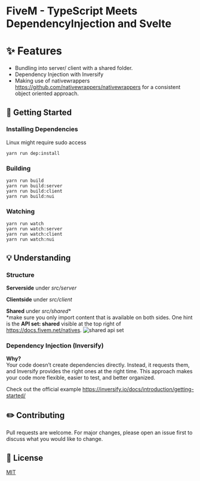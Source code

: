 # FiveM - TypeScript Meets DependencyInjection and Svelte
# ✨ Features
- Bundling into server/ client with a shared folder.
- Dependency Injection with Inversify
- Making use of nativewrappers https://github.com/nativewrappers/nativewrappers for a consistent object oriented approach.
## 🎯 Getting Started
### Installing Dependencies
Linux might require sudo access
```
yarn run dep:install
```
### Building
```
yarn run build
yarn run build:server
yarn run build:client
yarn run build:nui
```
### Watching
```
yarn run watch
yarn run watch:server
yarn run watch:client
yarn run watch:nui
```
## 💡 Understanding
### Structure
**Serverside** under *src/server*

**Clientside** under *src/client*

**Shared** under *src/shared**<br>
*make sure you only import content that is available on both sides. One hint is the **API set: shared** visible at the top right of https://docs.fivem.net/natives.
![shared api set](https://i.imgur.com/Br6lLer.png)
### Dependency Injection (Inversify)
**Why?**<br>Your code doesn’t create dependencies directly. Instead, it requests them, and Inversify provides the right ones at the right time.
This approach makes your code more flexible, easier to test, and better organized.

Check out the official example https://inversify.io/docs/introduction/getting-started/
## ✏️ Contributing
Pull requests are welcome. For major changes, please open an issue first
to discuss what you would like to change.

## 💼 License
[MIT](https://choosealicense.com/licenses/mit/)